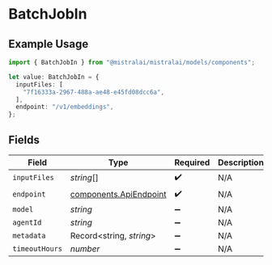 # BatchJobIn

## Example Usage

```typescript
import { BatchJobIn } from "@mistralai/mistralai/models/components";

let value: BatchJobIn = {
  inputFiles: [
    "7f16333a-2967-488a-ae48-e45fd08dcc6a",
  ],
  endpoint: "/v1/embeddings",
};
```

## Fields

| Field                                                            | Type                                                             | Required                                                         | Description                                                      |
| ---------------------------------------------------------------- | ---------------------------------------------------------------- | ---------------------------------------------------------------- | ---------------------------------------------------------------- |
| `inputFiles`                                                     | *string*[]                                                       | :heavy_check_mark:                                               | N/A                                                              |
| `endpoint`                                                       | [components.ApiEndpoint](../../models/components/apiendpoint.md) | :heavy_check_mark:                                               | N/A                                                              |
| `model`                                                          | *string*                                                         | :heavy_minus_sign:                                               | N/A                                                              |
| `agentId`                                                        | *string*                                                         | :heavy_minus_sign:                                               | N/A                                                              |
| `metadata`                                                       | Record<string, *string*>                                         | :heavy_minus_sign:                                               | N/A                                                              |
| `timeoutHours`                                                   | *number*                                                         | :heavy_minus_sign:                                               | N/A                                                              |